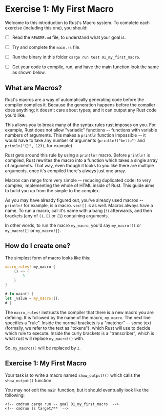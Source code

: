# Exercise 1: My First Macro

Welcome to this introduction to Rust's Macro system.
To complete each exercise (including this one), you should:

* [ ] Read the `README.md` file, to understand what your goal is.
* [ ] Try and complete the `main.rs` file.
* [ ] Run the binary in this folder `cargo run test 01_my_first_macro`.
* [ ] Get your code to compile, run, and have the main function look the same as
      shown below.


## What are Macros?

Rust's macros are a way of automatically generating code before the compiler compiles it.
Because the generation happens before the compiler does anything; it doesn't
care about types; and it can output any Rust code you'd like.

This allows you to break many of the syntax rules rust imposes on you. For example,
Rust does not allow "variadic" functions -- functions with variable numbers of 
arguments. This makes a `println` function impossible -- it would have to take any number
of arguments (`println!("hello")` and `println("{}", 123)`, for example).

Rust gets around this rule by using a `println!` macro. Before `println!` is compiled,
Rust rewrites the macro into a function which takes a single array of arguments. That way, even though
it looks to you like there are multiple arguments, once it's compiled there's always
just one array.

Macros can range from very simple -- reducing duplicated code; to very complex, implementing the
whole of HTML inside of Rust. This guide aims to build you up from the simple to the complex.

As you may have already figured out, you've already used macros -- `println!` for example, is a macro.
`vec![]` is as well. Macros always have a name. To run a macro, call it's name
with a bang (`!`) afterwards, and then brackets (any of `()`, `[]` or `{}`) containing 
arguments.

In other words, to run the macro `my_macro`, you'd say `my_macro!()` or `my_macro![]` or `my_macro!{}`.

## How do I create one?

The simplest form of macro looks like this:

```rust
macro_rules! my_macro {
    () => {
        3
    }
}

# fn main() {
let _value = my_macro!();
# }
```

The `macro_rules!` instructs the compiler that there is a new macro you are defining.
It is followed by the name of the macro, `my_macro`.
The next line specifies a "rule". Inside the normal brackets is a "matcher" -- some text (formally, we refer to the text as "tokens").
which Rust will use to decide which rule to execute.  Inside the curly brackets is a 
"transcriber", which is what rust will replace `my_macro!()` with.

So, `my_macro!()` will be replaced by `3`.


## Exercise 1: My First Macro

Your task is to write a macro named `show_output!()` which calls the `show_output()` function.

You may not edit the `main` function; but it should eventually look like the following:

<!-- If you can see this text, it means you're not looking at the book.   -->
<!-- Run the cargo command below (without `cmdrun`) to see the real code. -->
```rust,ignore
<!-- cmdrun cargo run -- goal 01_my_first_macro  -->
<!-- cmdrun ls target/**  -->
```

